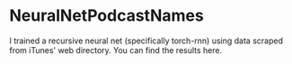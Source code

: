 # NeuralNetPodcastNames
I trained a recursive neural net (specifically torch-rnn) using data scraped from iTunes' web directory. You can find the results here. 

